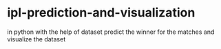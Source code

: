 # ipl-prediction-and-visualization
in python with the help of dataset predict the winner for the matches and visualize the dataset
